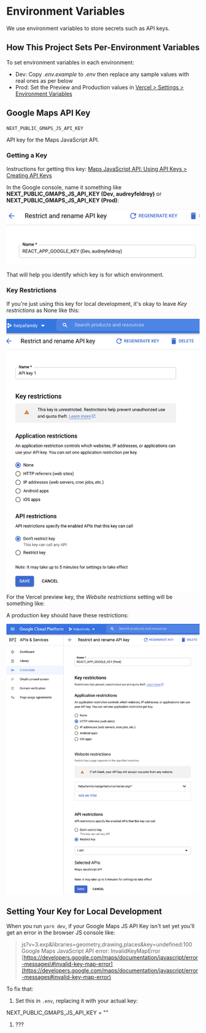 # Environment Variables

We use environment variables to store secrets such as API keys.

## How This Project Sets Per-Environment Variables

To set environment variables in each environment:

* Dev: Copy _.env.example_ to _.env_ then replace any sample values with real ones as per below
* Prod: Set the Preview and Production values in [Vercel &gt; Settings &gt; Environment Variables](https://vercel.com/margaritahumanitarian/helpafamily/settings/environment-variables)

## Google Maps API Key

`NEXT_PUBLIC_GMAPS_JS_API_KEY`

API key for the Maps JavaScript API.

### Getting a Key

Instructions for getting this key: [Maps JavaScript API: Using API Keys &gt; Creating API Keys](https://developers.google.com/maps/documentation/javascript/get-api-key#creating-api-keys)

In the Google console, name it something like  **NEXT\_PUBLIC\_GMAPS\_JS\_API\_KEY \(Dev, audreyfeldroy\)** or  **NEXT\_PUBLIC\_GMAPS\_JS\_API\_KEY \(Prod\)**:

![Google Maps JS API Key Naming](.gitbook/assets/gmaps-key-naming.png)

That will help you identify which key is for which environment.

### Key Restrictions

If you're just using this key for local development, it's okay to leave _Key restrictions_ as None like this:

![Google Maps JS API Key Restrictions: Dev Environment](.gitbook/assets/gmaps-key-restrictions-dev.png) For the Vercel preview key, the _Website restrictions_ setting will be something like:

A production key should have these restrictions:

![Google Maps JS API Key Restrictions: Prod Environment](.gitbook/assets/gmaps-key-restrictions-prod.png)

## Setting Your Key for Local Development

When you run `yarn dev`, if your Google Maps JS API Key isn't set yet you'll get an error in the browser JS console like:

> js?v=3.exp&libraries=geometry,drawing,places&key=undefined:100 Google Maps JavaScript API error: InvalidKeyMapError [https://developers.google.com/maps/documentation/javascript/error-messages\#invalid-key-map-error](https://developers.google.com/maps/documentation/javascript/error-messages#invalid-key-map-error)

To fix that:

1. Set this in `.env`, replacing it with your actual key:

NEXT\_PUBLIC\_GMAPS\_JS\_API\_KEY = ""

1. ???


